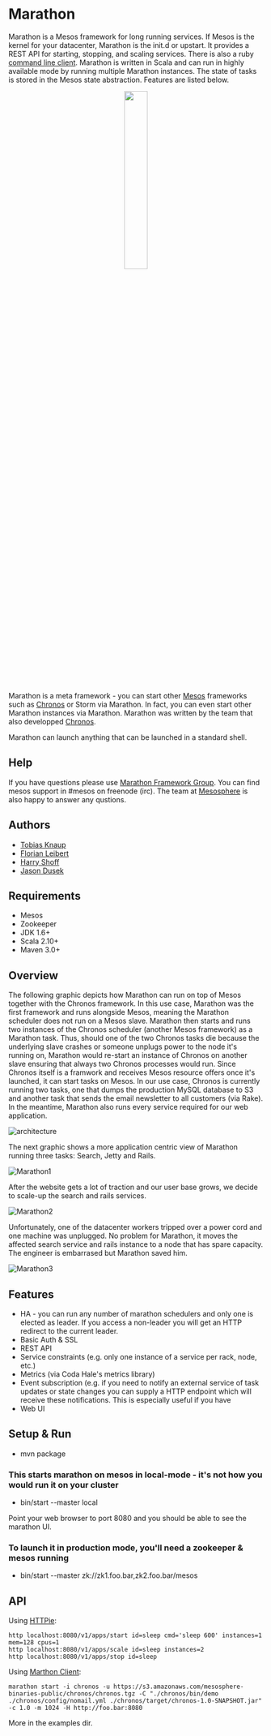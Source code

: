 # Marathon

Marathon is a Mesos framework for long running services. If Mesos is the kernel for your datacenter, Marathon is the init.d or upstart.
It provides a REST API for starting, stopping, and scaling services. There is also a ruby [command line client](https://github.com/mesosphere/marathon_client).
Marathon is written in Scala and can run in highly available mode by running multiple Marathon instances. The state of tasks is stored in the Mesos state abstraction. Features are listed below.

<p align="center">
  <img src="http://www.jeremyscottadidas-wings.co.uk/images/Adidas-Jeremy-Scott-Wing-Shoes-2-0-Gold-Sneakers.jpg" width="30%" height="30%">
</p>

Marathon is a meta framework - you can start other [Mesos][Mesos] frameworks such as [Chronos][Chronos] or Storm via Marathon. In fact, you can even
start other Marathon instances via Marathon. Marathon was written by the team that also developped [Chronos][Chronos].

Marathon can launch anything that can be launched in a standard shell.

## Help

If you have questions please use [Marathon Framework Group](https://groups.google.com/forum/?hl=en#!forum/marathon-framework).
You can find mesos support in #mesos on freenode (irc). The team at [Mesosphere](https://mesosphe.re) is also happy to answer any qustions.

## Authors

* [Tobias Knaup](https://github.com/guenter)
* [Florian Leibert](https://github.com/florianleibert)
* [Harry Shoff](https://github.com/hshoff)
* [Jason Dusek](https://github.com/solidsnack)

## Requirements

* Mesos
* Zookeeper
* JDK 1.6+
* Scala 2.10+
* Maven 3.0+

## Overview

The following graphic depicts how Marathon can run on top of Mesos together with the Chronos framework.
In this use case, Marathon was the first framework and runs alongside Mesos, meaning the Marathon scheduler does not run
on a Mesos slave. Marathon then starts and runs two instances of the Chronos scheduler (another Mesos framework) as a Marathon task.
Thus, should one of the two Chronos tasks die because the underlying slave crashes or someone unplugs power to the node it's running on,
Marathon would re-start an instance of Chronos on another slave ensuring that always two Chronos processes would run.
Since Chronos itself is a framwork and receives Mesos resource offers once it's launched, it can start tasks on Mesos.
In our use case, Chronos is currently running two tasks, one that dumps the production MySQL database to S3 and another task
that sends the email newsletter to all customers (via Rake). In the meantime, Marathon also runs every service required for our web application.

![architecture](https://raw.github.com/mesosphere/marathon/master/docs/architecture.png "Marathon on mesos")

The next graphic shows a more application centric view of Marathon running three tasks: Search, Jetty and Rails.

![Marathon1](https://raw.github.com/mesosphere/marathon/master/docs/marathon1.png "Initial Marathon")

After the website gets a lot of traction and our user base grows, we decide to scale-up the search and rails services.

![Marathon2](https://raw.github.com/mesosphere/marathon/master/docs/marathon2.png "Scaled Marathon")

Unfortunately, one of the datacenter workers tripped over a power cord and one machine was unplugged. No problem for Marathon,
it moves the affected search service and rails instance to a node that has spare capacity. The engineer is embarrased
but Marathon saved him.

![Marathon3](https://raw.github.com/mesosphere/marathon/master/docs/marathon3.png "Marathon Recovering a service")

## Features

* HA - you can run any number of marathon schedulers and only one is elected as leader. If you access a non-leader you will get an HTTP redirect to the current leader.
* Basic Auth & SSL
* REST API
* Service constraints (e.g. only one instance of a service per rack, node, etc.)
* Metrics (via Coda Hale's metrics library)
* Event subscription (e.g. if you need to notify an external service of task updates or state changes you can supply a HTTP endpoint which will receive these notifications. This is especially useful if you have 
* Web UI

## Setup & Run

* mvn package

### This starts marathon on mesos in local-mode - it's not how you would run it on your cluster

* bin/start --master local

Point your web browser to port 8080 and you should be able to see the marathon UI.

### To launch it in production mode, you'll need a zookeeper & mesos running
 
* bin/start --master zk://zk1.foo.bar,zk2.foo.bar/mesos

## API

Using [HTTPie](http://httpie.org):

    http localhost:8080/v1/apps/start id=sleep cmd='sleep 600' instances=1 mem=128 cpus=1
    http localhost:8080/v1/apps/scale id=sleep instances=2
    http localhost:8080/v1/apps/stop id=sleep

Using [Marthon Client](https://github.com/mesosphere/marathon_client):

    marathon start -i chronos -u https://s3.amazonaws.com/mesosphere-binaries-public/chronos/chronos.tgz -C "./chronos/bin/demo ./chronos/config/nomail.yml ./chronos/target/chronos-1.0-SNAPSHOT.jar" -c 1.0 -m 1024 -H http://foo.bar:8080

More in the examples dir.



[Chronos]: https://raw.github.com/airbnb/chronos "Airbnb's Chronos"
[Mesos]: http://incubator.apache.org/mesos/ "Apache Mesos"
